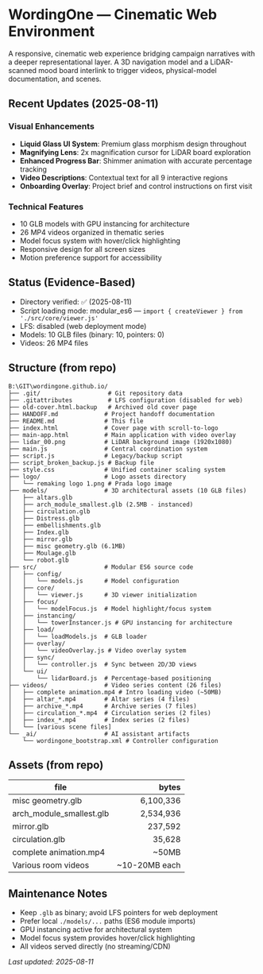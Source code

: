 # WordingOne — Cinematic Web Environment

A responsive, cinematic web experience bridging campaign narratives with a deeper representational layer. A 3D navigation model and a LiDAR-scanned mood board interlink to trigger videos, physical-model documentation, and scenes.

## Recent Updates (2025-08-11)

### Visual Enhancements
- **Liquid Glass UI System**: Premium glass morphism design throughout
- **Magnifying Lens**: 2x magnification cursor for LiDAR board exploration
- **Enhanced Progress Bar**: Shimmer animation with accurate percentage tracking
- **Video Descriptions**: Contextual text for all 9 interactive regions
- **Onboarding Overlay**: Project brief and control instructions on first visit

### Technical Features
- 10 GLB models with GPU instancing for architecture
- 26 MP4 videos organized in thematic series
- Model focus system with hover/click highlighting
- Responsive design for all screen sizes
- Motion preference support for accessibility

## Status (Evidence-Based)
- Directory verified: ✅ (2025-08-11)
- Script loading mode: modular_es6 — `import { createViewer } from './src/core/viewer.js'`
- LFS: disabled (web deployment mode)
- Models: 10 GLB files (binary: 10, pointers: 0)
- Videos: 26 MP4 files

## Structure (from repo)
```
B:\GIT\wordingone.github.io/
├── .git/                   # Git repository data
├── .gitattributes          # LFS configuration (disabled for web)
├── old-cover.html.backup   # Archived old cover page
├── HANDOFF.md             # Project handoff documentation
├── README.md              # This file
├── index.html             # Cover page with scroll-to-logo
├── main-app.html          # Main application with video overlay
├── lidar_00.png           # LiDAR background image (1920x1080)
├── main.js                # Central coordination system
├── script.js              # Legacy/backup script
├── script_broken_backup.js # Backup file
├── style.css              # Unified container scaling system
├── logo/                  # Logo assets directory
│   └── remaking logo 1.png # Prada logo image
├── models/                # 3D architectural assets (10 GLB files)
│   ├── altars.glb
│   ├── arch_module_smallest.glb (2.5MB - instanced)
│   ├── circulation.glb
│   ├── Distress.glb
│   ├── embellishments.glb
│   ├── Index.glb
│   ├── mirror.glb
│   ├── misc geometry.glb (6.1MB)
│   ├── Moulage.glb
│   └── robot.glb
├── src/                   # Modular ES6 source code
│   ├── config/
│   │   └── models.js      # Model configuration
│   ├── core/
│   │   └── viewer.js      # 3D viewer initialization
│   ├── focus/
│   │   └── modelFocus.js  # Model highlight/focus system
│   ├── instancing/
│   │   └── towerInstancer.js # GPU instancing for architecture
│   ├── load/
│   │   └── loadModels.js  # GLB loader
│   ├── overlay/
│   │   └── videoOverlay.js # Video overlay system
│   ├── sync/
│   │   └── controller.js  # Sync between 2D/3D views
│   └── ui/
│       └── lidarBoard.js  # Percentage-based positioning
├── videos/                # Video series content (26 files)
│   ├── complete animation.mp4 # Intro loading video (~50MB)
│   ├── altar_*.mp4        # Altar series (4 files)
│   ├── archive_*.mp4      # Archive series (7 files)
│   ├── circulation_*.mp4  # Circulation series (2 files)
│   ├── index_*.mp4        # Index series (2 files)
│   └── [various scene files]
└── _ai/                   # AI assistant artifacts
    └── wordingone_bootstrap.xml # Controller configuration
```

## Assets (from repo)
| file | bytes |
|------|------:|
| misc geometry.glb | 6,100,336 |
| arch_module_smallest.glb | 2,534,936 |
| mirror.glb | 237,592 |
| circulation.glb | 35,628 |
| complete animation.mp4 | ~50MB |
| Various room videos | ~10-20MB each |

## Maintenance Notes
- Keep `.glb` as binary; avoid LFS pointers for web deployment
- Prefer local `./models/...` paths (ES6 module imports)
- GPU instancing active for architectural system
- Model focus system provides hover/click highlighting
- All videos served directly (no streaming/CDN)

_Last updated: 2025-08-11_

